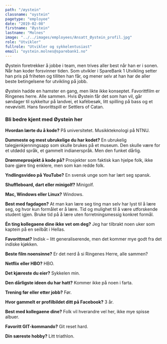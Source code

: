 ```yaml
---
path: "/øystein"
classname: "oystein"
pagetype: "employee"
date: "2019-02-08"
firstname: "Øystein"
lastname: "Molnes"
image: "../../images/employees/Ansatt_Øystein_profil.jpg"
role: "Utvikler"
fullrole: "Utvikler og sykkelentusiast"
email: "oystein.molnes@sparebank1.no"
---
```


Øystein foretrekker å jobbe i team, men trives aller best når han er i sonen. Når han koder forsvinner tiden. Som utvikler i SpareBank 1 Utvikling setter han pris på friheten og tilliten han får, og mener selv at han har de aller beste betingelsene for utvikling på jobb.

Øystein hadde en hamster en gang, men likte ikke konseptet. Favorittfilm er Ringenes herre. Alle sammen. Hvis Øystein får det som han vil, går søndager til sykkeltur på landvei, et kafébesøk, litt spilling på bass og et nevøvisitt. Hans favorittspill er Settlers of Catan.

### Bli bedre kjent med Øystein her

<div class="info-content__questions">

**Hvordan lærte du å kode?**
På universitetet. Musikkteknologi på NTNU.

**Dummeste og mest ubrukelige du har kodet?**
En ubrukelig talegjenkjenningsapp som skulle brukes på et museum. Den skulle være for et utdødd språk, et gammelt indianerspråk. Men den funket dårlig.

**Drømmeprosjekt å kode på?**
Prosjekter som faktisk kan hjelpe folk, ikke bare gjøre ting enklere, men som kan redde folk.

**Yndlingsvideo på YouTube?**
En svensk unge som har lært seg spansk.

**Shuffleboard, dart eller minigolf?**
Minigolf.

**Mac, Windows eller Linux?**
Windows.

**Best med fagdagen?**
At man kan lære seg ting man selv har lyst til å lære seg, og hvor kun formålet er å lære. Tid og mulighet til å være utforskende student igjen. Bruke tid på å lære uten forretningsmessig konkret formål.

**Én ting kollegaene dine ikke vet om deg?**
Jeg har tilbrakt noen uker som kaptein på en seilbåt i Hellas.

**Favorittmat?**
Indisk – litt generaliserende, men det kommer mye godt fra det indiske kjøkken.

**Beste film noensinne?**
Er det nerd å si Ringenes Herre, alle sammen?

**Netflix eller HBO?**
HBO.

**Det kjæreste du eier?**
Sykkelen min.

**Den dårligste ideen du har hatt?**
Kommer ikke på noen i farta.

**Trening før eller etter jobb?**
Før.

**Hvor gammelt er profilbildet ditt på Facebook?**
3 år.

**Best med kollegaene dine?**
Folk vil hverandre vel her, ikke mye spisse albuer.

**Favoritt GIT-kommando?**
Git reset hard.

**Din særeste hobby?** 
Litt triathlon.

</div>